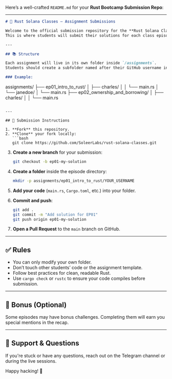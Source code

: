 Here’s a well-crafted `README.md` for your **Rust Bootcamp Submission Repo**:

---

```markdown
# 🦀 Rust Solana Classes – Assignment Submissions

Welcome to the official submission repository for the **Rust Solana Classes**   
This is where students will submit their solutions for each class episode.

---

## 📚 Structure

Each assignment will live in its own folder inside `/assignments`.  
Students should create a subfolder named after their GitHub username inside each episode folder and place their code there.

### Example:
```

assignments/
├── ep01\_intro\_to\_rust/
│   ├── charles/
│   │   └── main.rs
│   └── janedoe/
│       └── main.rs
├── ep02\_ownership\_and\_borrowing/
│   ├── charles/
│   │   └── main.rs

````

---

## 📝 Submission Instructions

1. **Fork** this repository.
2. **Clone** your fork locally:
   ```bash
   git clone https://github.com/SoleerLabs/rust-solana-classes.git
````

3. **Create a new branch** for your submission:

   ```bash
   git checkout -b ep01-my-solution
   ```
4. **Create a folder** inside the episode directory:

   ```bash
   mkdir -p assignments/ep01_intro_to_rust/YOUR_USERNAME
   ```
5. **Add your code** (`main.rs`, `Cargo.toml`, etc.) into your folder.
6. **Commit and push**:

   ```bash
   git add .
   git commit -m "Add solution for EP01"
   git push origin ep01-my-solution
   ```
7. **Open a Pull Request** to the `main` branch on GitHub.

---

## ✅ Rules

* You can only modify your own folder.
* Don’t touch other students’ code or the assignment template.
* Follow best practices for clean, readable Rust.
* Use `cargo check` or `rustc` to ensure your code compiles before submission.

---

## 🧪 Bonus (Optional)

Some episodes may have bonus challenges. Completing them will earn you special mentions in the recap.

---

## 💬 Support & Questions

If you're stuck or have any questions, reach out on the Telegram channel or during the live sessions.

Happy hacking! 🦀

```
